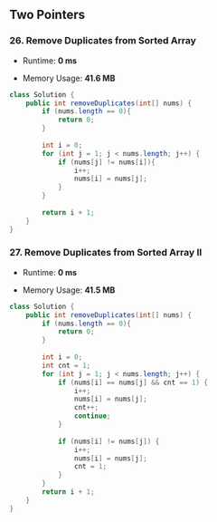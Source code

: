 ## Two Pointers



### 26. Remove Duplicates from Sorted Array

- Runtime: **0 ms**

- Memory Usage: **41.6 MB**

```java
class Solution {
    public int removeDuplicates(int[] nums) {
        if (nums.length == 0){
            return 0;
        }
        
        int i = 0;
        for (int j = 1; j < nums.length; j++) {
            if (nums[j] != nums[i]){
                i++;
                nums[i] = nums[j];
            }
        }
        
        return i + 1;
    }
}
```



### 27. Remove Duplicates from Sorted Array II

- Runtime: **0 ms**

- Memory Usage: **41.5 MB**

```java
class Solution {
    public int removeDuplicates(int[] nums) {
        if (nums.length == 0){
            return 0;
        }
        
        int i = 0;
        int cnt = 1;
        for (int j = 1; j < nums.length; j++) {
            if (nums[i] == nums[j] && cnt == 1) {
                i++;
                nums[i] = nums[j];
                cnt++;
                continue;
            }
            
            if (nums[i] != nums[j]) {
                i++;
                nums[i] = nums[j];
                cnt = 1;
            }
        }
        return i + 1;
    }
}
```

